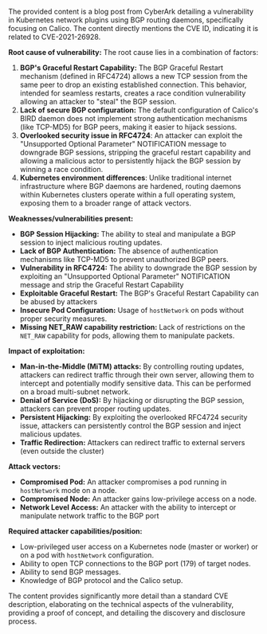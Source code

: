 The provided content is a blog post from CyberArk detailing a vulnerability in Kubernetes network plugins using BGP routing daemons, specifically focusing on Calico. The content directly mentions the CVE ID, indicating it is related to CVE-2021-26928.

**Root cause of vulnerability:**
The root cause lies in a combination of factors:
1.  **BGP's Graceful Restart Capability:** The BGP Graceful Restart mechanism (defined in RFC4724) allows a new TCP session from the same peer to drop an existing established connection. This behavior, intended for seamless restarts, creates a race condition vulnerability allowing an attacker to "steal" the BGP session.
2.  **Lack of secure BGP configuration:** The default configuration of Calico's BIRD daemon does not implement strong authentication mechanisms (like TCP-MD5) for BGP peers, making it easier to hijack sessions.
3.  **Overlooked security issue in RFC4724**: An attacker can exploit the "Unsupported Optional Parameter" NOTIFICATION message to downgrade BGP sessions, stripping the graceful restart capability and allowing a malicious actor to persistently hijack the BGP session by winning a race condition.
4.  **Kubernetes environment differences**: Unlike traditional internet infrastructure where BGP daemons are hardened, routing daemons within Kubernetes clusters operate within a full operating system, exposing them to a broader range of attack vectors.

**Weaknesses/vulnerabilities present:**
*   **BGP Session Hijacking:** The ability to steal and manipulate a BGP session to inject malicious routing updates.
*   **Lack of BGP Authentication:** The absence of authentication mechanisms like TCP-MD5 to prevent unauthorized BGP peers.
*  **Vulnerability in RFC4724:** The ability to downgrade the BGP session by exploiting an "Unsupported Optional Parameter" NOTIFICATION message and strip the Graceful Restart Capability
*   **Exploitable Graceful Restart:** The BGP's Graceful Restart Capability can be abused by attackers
*   **Insecure Pod Configuration:** Usage of `hostNetwork` on pods without proper security measures.
*   **Missing NET_RAW capability restriction:** Lack of restrictions on the `NET_RAW` capability for pods, allowing them to manipulate packets.

**Impact of exploitation:**
*   **Man-in-the-Middle (MiTM) attacks:** By controlling routing updates, attackers can redirect traffic through their own server, allowing them to intercept and potentially modify sensitive data. This can be performed on a broad multi-subnet network.
*   **Denial of Service (DoS):** By hijacking or disrupting the BGP session, attackers can prevent proper routing updates.
*   **Persistent Hijacking:** By exploiting the overlooked RFC4724 security issue, attackers can persistently control the BGP session and inject malicious updates.
*   **Traffic Redirection:** Attackers can redirect traffic to external servers (even outside the cluster)

**Attack vectors:**
*   **Compromised Pod:** An attacker compromises a pod running in `hostNetwork` mode on a node.
*   **Compromised Node:** An attacker gains low-privilege access on a node.
*   **Network Level Access:** An attacker with the ability to intercept or manipulate network traffic to the BGP port

**Required attacker capabilities/position:**
*   Low-privileged user access on a Kubernetes node (master or worker) or on a pod with `hostNetwork` configuration.
*   Ability to open TCP connections to the BGP port (179) of target nodes.
*   Ability to send BGP messages.
*   Knowledge of BGP protocol and the Calico setup.

The content provides significantly more detail than a standard CVE description, elaborating on the technical aspects of the vulnerability, providing a proof of concept, and detailing the discovery and disclosure process.